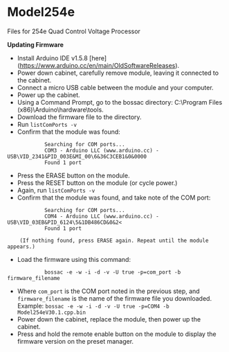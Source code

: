 # Model254e
Files for 254e Quad Control Voltage Processor


<b>Updating Firmware</b>
* Install Arduino IDE v1.5.8 [here] (https://www.arduino.cc/en/main/OldSoftwareReleases).
* Power down cabinet, carefully remove module, leaving it connected to the cabinet.
* Connect a micro USB cable between the module and your computer.
* Power up the cabinet.
* Using a Command Prompt, go to the bossac directory: C:\Program Files (x86)\Arduino\hardware\tools.
* Download the firmware file to the directory.
* Run `listComPorts -v`
* Confirm that the module was found: 
```
			Searching for COM ports...
			COM3 - Arduino LLC (www.arduino.cc) - USB\VID_2341&PID_003E&MI_00\6&36C3CEB1&0&0000 
			Found 1 port	
```

* Press the ERASE button on the module.
* Press the RESET button on the module (or cycle power.)
* Again, run `listComPorts -v`
* Confirm that the module was found, and take note of the COM port: 
```
			Searching for COM ports...
			COM4 - Arduino LLC (www.arduino.cc) - USB\VID_03EB&PID_6124\5&1DB486CD&0&2<
			Found 1 port	
```
		(If nothing found, press ERASE again. Repeat until the module appears.)

* Load the firmware using this command:
```
			bossac -e -w -i -d -v -U true -p=com_port -b firmware_filename
```
* Where `com_port` is the COM port noted in the previous step, and `firmware_filename` is the name of the firmware file you downloaded. 
	Example: 
		```
			bossac -e -w -i -d -v -U true -p=COM4 -b Model254eV30.1.cpp.bin
		```		
* Power down the cabinet, replace the module, then power up the cabinet. 
* Press and hold the remote enable button on the module to display the firmware version on the preset manager.
